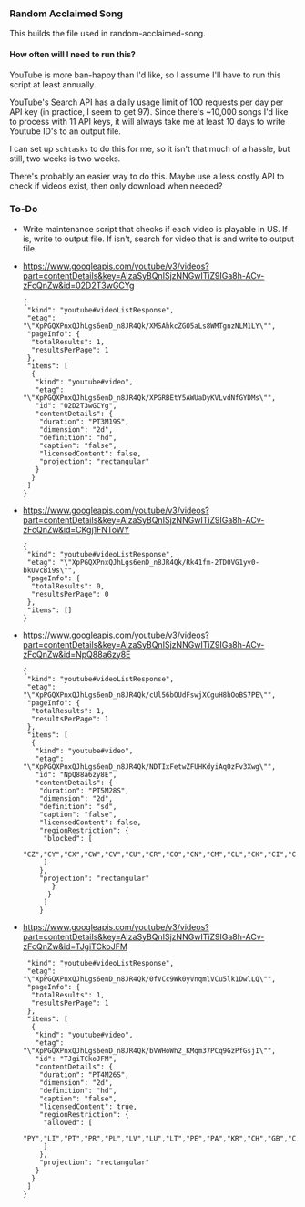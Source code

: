 ### Random Acclaimed Song

This builds the file used in random-acclaimed-song.

#### How often will I need to run this?

YouTube is more ban-happy than I'd like, so I assume I'll have to run this script at least annually.

YouTube's Search API has a daily usage limit of 100 requests per day per API key (in practice, I seem to get 97). Since there's ~10,000 songs I'd like to process with 11 API keys, it will always take me at least 10 days to write Youtube ID's to an output file.

I can set up `schtasks` to do this for me, so it isn't that much of a hassle, but still, two weeks is two weeks.

There's probably an easier way to do this. Maybe use a less costly API to check if videos exist, then only download when needed?

### To-Do

* Write maintenance script that checks if each video is playable in US. If is, write to output file. If isn't, search for video that is and write to output file.

* https://www.googleapis.com/youtube/v3/videos?part=contentDetails&key=AIzaSyBQnISjzNNGwITiZ9IGa8h-ACv-zFcQnZw&id=02D2T3wGCYg
    ```
    {
     "kind": "youtube#videoListResponse",
     "etag": "\"XpPGQXPnxQJhLgs6enD_n8JR4Qk/XMSAhkcZGO5aLs8WMTgnzNLM1LY\"",
     "pageInfo": {
      "totalResults": 1,
      "resultsPerPage": 1
     },
     "items": [
      {
       "kind": "youtube#video",
       "etag": "\"XpPGQXPnxQJhLgs6enD_n8JR4Qk/XPGRBEtY5AWUaDyKVLvdNfGYDMs\"",
       "id": "02D2T3wGCYg",
       "contentDetails": {
        "duration": "PT3M19S",
        "dimension": "2d",
        "definition": "hd",
        "caption": "false",
        "licensedContent": false,
        "projection": "rectangular"
       }
      }
     ]
    }
    ```

* https://www.googleapis.com/youtube/v3/videos?part=contentDetails&key=AIzaSyBQnISjzNNGwITiZ9IGa8h-ACv-zFcQnZw&id=CKgj1FNToWY
    ```
    {
     "kind": "youtube#videoListResponse",
     "etag": "\"XpPGQXPnxQJhLgs6enD_n8JR4Qk/Rk41fm-2TD0VG1yv0-bkUvcBi9s\"",
     "pageInfo": {
      "totalResults": 0,
      "resultsPerPage": 0
     },
     "items": []
    }
    ```

* https://www.googleapis.com/youtube/v3/videos?part=contentDetails&key=AIzaSyBQnISjzNNGwITiZ9IGa8h-ACv-zFcQnZw&id=NpQ88a6zy8E
    ```
    {
     "kind": "youtube#videoListResponse",
     "etag": "\"XpPGQXPnxQJhLgs6enD_n8JR4Qk/cUl56bOUdFswjXCguH8hOoBS7PE\"",
     "pageInfo": {
      "totalResults": 1,
      "resultsPerPage": 1
     },
     "items": [
      {
       "kind": "youtube#video",
       "etag": "\"XpPGQXPnxQJhLgs6enD_n8JR4Qk/NDTIxFetwZFUHKdyiAqOzFv3Xwg\"",
       "id": "NpQ88a6zy8E",
       "contentDetails": {
        "duration": "PT5M28S",
        "dimension": "2d",
        "definition": "sd",
        "caption": "false",
        "licensedContent": false,
        "regionRestriction": {
         "blocked": [
          "CZ","CY","CX","CW","CV","CU","CR","CO","CN","CM","CL","CK","CI","CH","CG","CF","ML","CD","CC","CA","SO","SN","SM","SL","SK","SJ","SI","SH","HR","SE","SD","SC","SB","HT","HU","HK","NO","HN","SZ","SY","HM","SV","ST","SS","SR","BY","BZ","BQ","BR","BS","BT","GA","BV","BW","BH","BI","BJ","GH","BL","BM","BN","BO","BA","BB","BD","BE","BF","BG","KG","KE","RO","KN","KM","ZW","RE","KI","KH","KW","ZA","KR","KP","RS","KZ","KY","RW","IM","GF","GD","UY","JE","UZ","IL","JM","US","JO","JP","UG","UA","IO","DM","DJ","DK","MU","MT","MW","MV","TZ","EH","MS","MR","EE","TW","TT","MY","MX","EC","RU","ME","MD","MG","TM","MA","TK","MC","PM","MM","TG","MO","MN","MH","MK","ER","IS","SA","LV","DO","LT","LU","LR","LS","WS","DE","LY","DZ","LC","LA","LB","LK","LI","FR","SX","AX","MQ","FO","FI","FJ","MP","VE","GI","VG","VA","GM","VC","GU","GB","VN","GG","VI","GE","WF","TV","GY","GS","GR","GQ","GP","GW","EG","OM","GT","AQ","AS","AR","AU","AT","AW","TR","AZ","YE","AE","AD","AG","AF","AI","MZ","AM","AL","FM","QA","TN","FK","NZ","TO","NU","NP","TL","NR","YT","NL","ES","MF","NI","GN","NE","NF","NG","NA","NC","TH","AO","SG","VU","TF","ET","TD","UM","PA","PF","PG","PE","IQ","PK","PH","IR","PN","IT","PL","TC","PR","PS","ZM","GL","TJ","PW","PT","IN","PY","IE","ID"
         ]
        },
        "projection": "rectangular"
           }
          }
         ]
        }
    ```

* https://www.googleapis.com/youtube/v3/videos?part=contentDetails&key=AIzaSyBQnISjzNNGwITiZ9IGa8h-ACv-zFcQnZw&id=TJgiTCkoJFM

    ```
     "kind": "youtube#videoListResponse",
     "etag": "\"XpPGQXPnxQJhLgs6enD_n8JR4Qk/0fVCc9Wk0yVnqmlVCu5lk1DwlLQ\"",
     "pageInfo": {
      "totalResults": 1,
      "resultsPerPage": 1
     },
     "items": [
      {
       "kind": "youtube#video",
       "etag": "\"XpPGQXPnxQJhLgs6enD_n8JR4Qk/bVWHoWh2_KMqm37PCq9GzPfGsjI\"",
       "id": "TJgiTCkoJFM",
       "contentDetails": {
        "duration": "PT4M26S",
        "dimension": "2d",
        "definition": "hd",
        "caption": "false",
        "licensedContent": true,
        "regionRestriction": {
         "allowed": [
          "PY","LI","PT","PR","PL","LV","LU","LT","PE","PA","KR","CH","GB","CO","CL","MX","CA","CZ","GT","GU","GR","CR","TR","IN","ID","IE","MK","MT","IS","IT","HU","HR","UA","DK","DO","UY","HN","DE","US","NL","NO","NI","BE","RS","RU","VE","RO","NZ","VI","ZA","ES","AR","AS","AT","AU","EE","EC","SV","SK","SI","SE","JP","BO","BA","FI","BG","BY","FR","CY","BR"
         ]
        },
        "projection": "rectangular"
       }
      }
     ]
    }
    ```